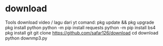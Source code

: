 # download
Tools download video / lagu dari yt
comand:
pkg update && pkg upgrade
pkg install python
python -m pip install requests
python -m pip install bs4
pkg install git
git clone https://github.com/safar126/download
cd download
python downmp3.py
